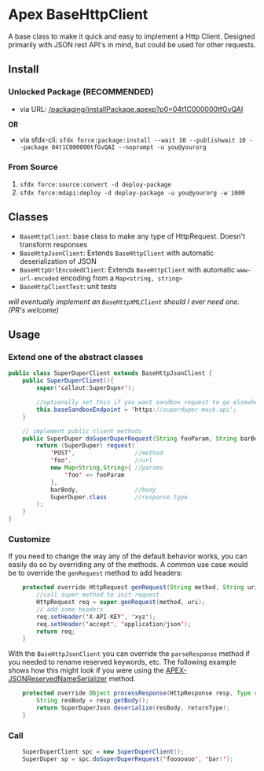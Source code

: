 # Apex BaseHttpClient

A base class to make it quick and easy to implement a Http Client. Designed primarily with JSON rest API's in mind, but could be used for other requests.

## Install

### Unlocked Package (RECOMMENDED)

- via URL: [/packaging/installPackage.apexp?p0=04t1C000000tfGvQAI](https://login.salesforce.com/packaging/installPackage.apexp?p0=04t1C000000tfGvQAI)

**OR**

- via sfdx-cli: `sfdx force:package:install --wait 10 --publishwait 10 --package 04t1C000000tfGvQAI --noprompt -u you@yourorg`

### From Source

1. `sfdx force:source:convert -d deploy-package`
2. `sfdx force:mdapi:deploy -d deploy-package -u you@yourorg -w 1000`

## Classes

- `BaseHttpClient`: base class to make any type of HttpRequest. Doesn't transform responses
- `BaseHttpJsonClient`: Extends `BaseHttpClient` with automatic deserialization of JSON
- `BaseHttpUrlEncodedClient`: Extends `BaseHttpClient` with automatic `www-url-encoded` encoding from a `Map<string, string>`
- `BaseHttpClientTest`: unit tests

_will eventually implement an `BaseHttpXMLClient` should I ever need one. (PR's welcome)_

## Usage

### Extend one of the abstract classes

```java
public class SuperDuperClient extends BaseHttpJsonClient {
    public SuperDuperClient(){
        super('callout:SuperDuper');

        //optionally set this if you want sandbox request to go elsewhere
        this.baseSandboxEndpoint = 'https://superduper-mock.api';
    }

    // implement public client methods
    public SuperDuper doSuperDuperRequest(String fooParam, String barBody){
        return (SuperDuper) request(
            'POST',                 //method
            'foo',                  //url
            new Map<String,String>{ //params
                'foo' => fooParam
            },
            barBody,                //body
            SuperDuper.class        //response type
        );
    }
}
```

### Customize

If you need to change the way any of the default behavior works, you can easily do so by overriding any of the methods. A common use case would be to override the `genRequest` method to add headers:

```java
    protected override HttpRequest genRequest(String method, String uri){
        //call super method to init request
        HttpRequest req = super.genRequest(method, uri);
        // add some headers
        req.setHeader('X-API-KEY', 'xyz');
        req.setHeader('accept', 'application/json');
        return req;
    }
```

With the `BaseHttpJsonClient` you can override the `parseResponse` method if you needed to rename reserved keywords, etc. The following example shows how this might look if you were using the [APEX-JSONReservedNameSerializer](https://github.com/ChuckJonas/APEX-JSONReservedNameSerializer) method.

```java
    protected override Object processResponse(HttpResponse resp, Type returnType){
        String resBody = resp.getBody();
        return SuperDuperJson.deserialize(resBody, returnType);
    }
```

### Call

```java
    SuperDuperClient spc = new SuperDuperClient();
    SuperDuper sp = spc.doSuperDuperRequest('fooooooo', 'bar!');
```
